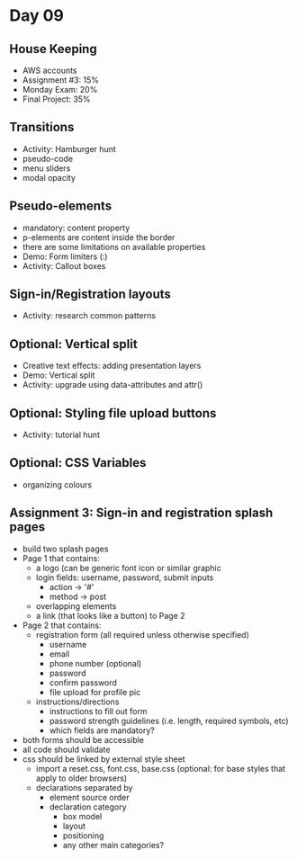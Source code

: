 # Day 09
## House Keeping
- AWS accounts
- Assignment #3: 15%
- Monday Exam: 20%
- Final Project: 35%

## Transitions
- Activity: Hamburger hunt
- pseudo-code
- menu sliders
- modal opacity

## Pseudo-elements
- mandatory: content property
- p-elements are content inside the border
- there are some limitations on available properties
- Demo: Form limiters (:)
- Activity: Callout boxes

## Sign-in/Registration layouts
- Activity: research common patterns 

## Optional: Vertical split
- Creative text effects: adding presentation layers
- Demo: Vertical split
- Activity: upgrade using data-attributes and attr()

## Optional: Styling file upload buttons
- Activity: tutorial hunt

## Optional: CSS Variables
- organizing colours

## Assignment 3: Sign-in and registration splash pages
- build two splash pages
- Page 1 that contains:
  - a logo (can be generic font icon or similar graphic
  - login fields: username, password, submit inputs
    - action -> '#'
    - method -> post
  - overlapping elements
  - a link (that looks like a button) to Page 2 
- Page 2 that contains:
  - registration form (all required unless otherwise specified)
    - username
    - email
    - phone number (optional)
    - password
    - confirm password
    - file upload for profile pic
  - instructions/directions
    - instructions to fill out form
    - password strength guidelines (i.e. length, required symbols, etc)
    - which fields are mandatory?
- both forms should be accessible
- all code should validate
- css should be linked by external style sheet
  - import a reset.css, font.css, base.css (optional: for base styles that apply to older browsers)
  - declarations separated by
    - element source order
    - declaration category
      - box model
      - layout
      - positioning
      - any other main categories?
